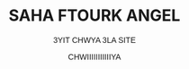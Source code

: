 <html>
<head>
    <meta charset='utf-8'>
    <title>ANGEL FTOUR</title>
    <link rel="icon" href="https://e7.pngegg.com/pngimages/518/962/png-clipart-fast-food-drink-junk-food-eating-food-icon-food-text-thumbnail.png">
</head>
<body align="middle" background="https://png.pngtree.com/thumb_back/fh260/background/20210414/pngtree-empty-islamic-ramadan-background-with-ramadhan-golden-lantern-and-mosque-for-image_607235.jpg">
    <h1>SAHA FTOURK ANGEL</h1>
    <FONT FACE="ARIAL" aria-setsize="5">
        <p> 3YIT CHWYA 3LA SITE
            <p>CHWIIIIIIIIIIIYA

